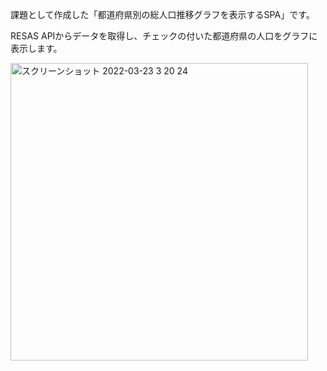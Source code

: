 課題として作成した「都道府県別の総人口推移グラフを表示するSPA」です。

RESAS APIからデータを取得し、チェックの付いた都道府県の人口をグラフに表示します。

<img width="476" alt="スクリーンショット 2022-03-23 3 20 24" src="https://user-images.githubusercontent.com/37701077/159549269-ce6a08de-d106-4cca-92c0-e90af5bdd62d.png">

